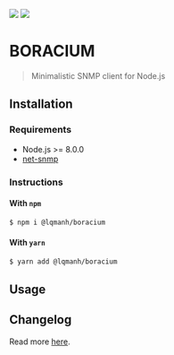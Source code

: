 [![](https://img.shields.io/github/license/lqmanh/boracium.svg?style=flat-square)](https://github.com/lqmanh/boracium)
[![](https://img.shields.io/npm/v/@lqmanh/boracium.svg?style=flat-square)](https://www.npmjs.com/package/@lqmanh/boracium)

# BORACIUM

> Minimalistic SNMP client for Node.js

## Installation

### Requirements

- Node.js >= 8.0.0
- [net-snmp](http://www.net-snmp.org)

### Instructions

#### With `npm`

```bash
$ npm i @lqmanh/boracium
```

#### With `yarn`

```bash
$ yarn add @lqmanh/boracium
```

## Usage

## Changelog

Read more [here](https://github.com/lqmanh/boracium/blob/master/CHANGELOG.md).
